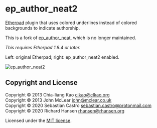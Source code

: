 # ep_author_neat2

[Etherpad](https://etherpad.org) plugin that uses colored underlines instead of
colored backgrounds to indicate authorship.

This is a fork of [ep_author_neat](https://github.com/clkao/ep_author_neat),
which is no longer maintained.

*This requires Etherpad 1.8.4 or later.*

Left: original Etherpad; right: ep_author_neat2 enabled.

![ep_author_neat2](thumbnail.png "ep_author_neat2")

## Copyright and License

Copyright © 2013 Chia-liang Kao <clkao@clkao.org>\
Copyright © 2013 John McLear <john@mclear.co.uk>\
Copyright © 2020 Sebastian Castro <sebastian.castro@protonmail.com>\
Copyright © 2020 Richard Hansen <rhansen@rhansen.org>

Licensed under the [MIT license](LICENSE).
